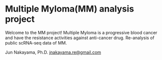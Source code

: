 # Multiple Myloma(MM) analysis project
 
Welcome to the MM project! 
Multiple Myloma is a progressive blood cancer and have the resistance activities against anti-cancer drug.
Re-analysis of public scRNA-seq data of MM.


Jun Nakayama, Ph.D.
jnakayama.re@gmail.com

